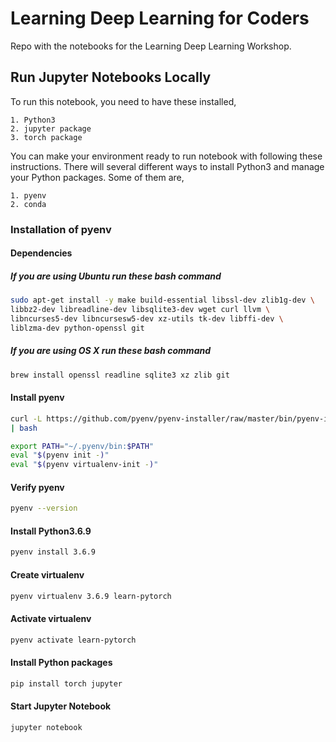 # Learning Deep Learning for Coders

Repo with the notebooks for the Learning Deep Learning Workshop.

## Run Jupyter Notebooks Locally

To run this notebook, you need to have these installed,

	1. Python3
	2. jupyter package
	3. torch package

You can make your environment ready to run notebook with following these instructions. 
There will several different ways to install Python3 and manage your Python packages.
Some of them are,

	1. pyenv
	2. conda


### Installation of pyenv

#### Dependencies

##### If you are using Ubuntu run these bash command

```bash	
sudo apt-get install -y make build-essential libssl-dev zlib1g-dev \
libbz2-dev libreadline-dev libsqlite3-dev wget curl llvm \
libncurses5-dev libncursesw5-dev xz-utils tk-dev libffi-dev \
liblzma-dev python-openssl git
```

##### If you are using OS X run these bash command

```bash
brew install openssl readline sqlite3 xz zlib git
```

#### Install pyenv
```bash
curl -L https://github.com/pyenv/pyenv-installer/raw/master/bin/pyenv-installer \
| bash

export PATH="~/.pyenv/bin:$PATH"
eval "$(pyenv init -)"
eval "$(pyenv virtualenv-init -)"
```

#### Verify pyenv

```bash
pyenv --version 
```

#### Install Python3.6.9
```bash
pyenv install 3.6.9
```
#### Create virtualenv
```bash
pyenv virtualenv 3.6.9 learn-pytorch
```

#### Activate virtualenv
```bash
pyenv activate learn-pytorch
```

#### Install Python packages
```bash
pip install torch jupyter
```
#### Start Jupyter Notebook
```bash
jupyter notebook
```


